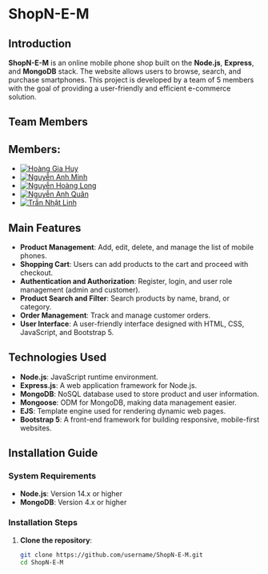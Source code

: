 # **ShopN-E-M**

## **Introduction**

**ShopN-E-M** is an online mobile phone shop built on the **Node.js**, **Express**, and **MongoDB** stack. The website allows users to browse, search, and purchase smartphones. This project is developed by a team of 5 members with the goal of providing a user-friendly and efficient e-commerce solution.

## **Team Members**

## **Members**:
- [![Hoàng Gia Huy](https://img.shields.io/badge/GitHub-Hoàng%20Gia%20Huy-181717?style=flat&logo=github)](https://github.com/huyhoanglc)
- [![Nguyễn Anh Minh](https://img.shields.io/badge/GitHub-Nguyễn%20Anh%20Minh-181717?style=flat&logo=github)](https://github.com/nguyenanhminh)
- [![Nguyễn Hoàng Long](https://img.shields.io/badge/GitHub-Nguyễn%20Hoàng%20Long-181717?style=flat&logo=github)](https://github.com/HoangLong510)
- [![Nguyễn Anh Quân](https://img.shields.io/badge/GitHub-Nguyễn%20Anh%20Quân-181717?style=flat&logo=github)](https://github.com/nguyenanhquan)
- [![Trần Nhật Linh](https://img.shields.io/badge/GitHub-Trần%20Nhật%20Linh-181717?style=flat&logo=github)](https://github.com/trannhatlinh)


## **Main Features**

- **Product Management**: Add, edit, delete, and manage the list of mobile phones.
- **Shopping Cart**: Users can add products to the cart and proceed with checkout.
- **Authentication and Authorization**: Register, login, and user role management (admin and customer).
- **Product Search and Filter**: Search products by name, brand, or category.
- **Order Management**: Track and manage customer orders.
- **User Interface**: A user-friendly interface designed with HTML, CSS, JavaScript, and Bootstrap 5.

## **Technologies Used**

- **Node.js**: JavaScript runtime environment.
- **Express.js**: A web application framework for Node.js.
- **MongoDB**: NoSQL database used to store product and user information.
- **Mongoose**: ODM for MongoDB, making data management easier.
- **EJS**: Template engine used for rendering dynamic web pages.
- **Bootstrap 5**: A front-end framework for building responsive, mobile-first websites.

## **Installation Guide**

### **System Requirements**

- **Node.js**: Version 14.x or higher
- **MongoDB**: Version 4.x or higher

### **Installation Steps**

1. **Clone the repository**:
   ```bash
   git clone https://github.com/username/ShopN-E-M.git
   cd ShopN-E-M
